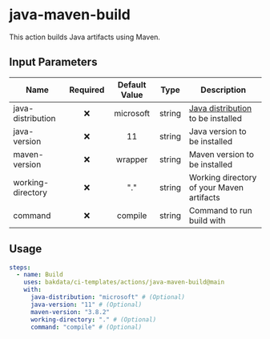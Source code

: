 # java-maven-build

This action builds Java artifacts using Maven.

## Input Parameters

| Name              | Required | Default Value |  Type  | Description                                                                                        |
| ----------------- | :------: | :-----------: | :----: | -------------------------------------------------------------------------------------------------- |
| java-distribution |    ❌    |   microsoft   | string | [Java distribution](https://github.com/actions/setup-java#supported-distributions) to be installed |
| java-version      |    ❌    |      11       | string | Java version to be installed                                                                       |
| maven-version     |    ❌    |    wrapper    | string | Maven version to be installed                                                                      |
| working-directory |    ❌    |      "."      | string | Working directory of your Maven artifacts                                                          |
| command           |    ❌    |    compile    | string | Command to run build with                                                                          |

## Usage

```yaml
steps:
  - name: Build
    uses: bakdata/ci-templates/actions/java-maven-build@main
    with:
      java-distribution: "microsoft" # (Optional)
      java-version: "11" # (Optional)
      maven-version: "3.8.2"
      working-directory: "." # (Optional)
      command: "compile" # (Optional)
```
